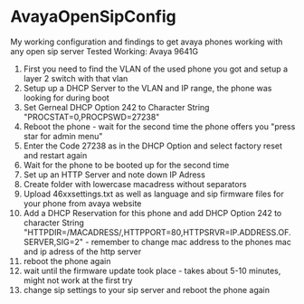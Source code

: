 # AvayaOpenSipConfig
My working configuration and findings to get avaya phones working with any open sip server
Tested Working: Avaya 9641G
1. First you need to find the VLAN of the used phone you got and setup a layer 2 switch with that vlan
2. Setup up a DHCP Server to the VLAN and IP range, the phone was looking for during boot
3. Set Gerneal DHCP Option 242 to Character String "PROCSTAT=0,PROCPSWD=27238"
4. Reboot the phone - wait for the second time the phone offers you "press star for admin menu"
5. Enter the Code 27238 as in the DHCP Option and select factory reset and restart again
6. Wait for the phone to be booted up for the second time
7. Set up an HTTP Server and note down IP Adress
8. Create folder with lowercase macadress without separators
9. Upload 46xxsettings.txt as well as language and sip firmware files for your phone from avaya website
10. Add a DHCP Reservation for this phone and add DHCP Option 242 to character String "HTTPDIR=/MACADRESS/,HTTPPORT=80,HTTPSRVR=IP.ADDRESS.OF.SERVER,SIG=2" - remember to change mac address to the phones mac and ip adress of the http server
11. reboot the phone again
12. wait until the firmware update took place - takes about 5-10 minutes, might not work at the first try
13. change sip settings to your sip server and reboot the phone again
